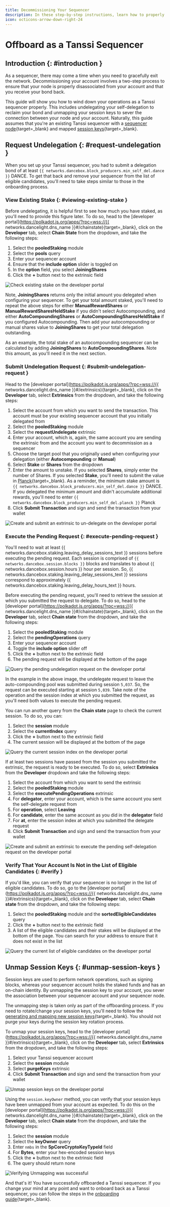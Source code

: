 ```yaml
---
title: Decommissioning Your Sequencer
description: In these step-by-step instructions, learn how to properly offboard as a Tanssi sequencer, including unmapping your session keys and unstaking your bond.
icon: octicons-arrow-down-right-24
---
```


# Offboard as a Tanssi Sequencer

## Introduction {: #introduction }

As a sequencer, there may come a time when you need to gracefully exit the network. Decommissioning your account involves a two-step process to ensure that your node is properly disassociated from your account and that you receive your bond back.

This guide will show you how to wind down your operations as a Tanssi sequencer properly. This includes undelegating your self-delegation to reclaim your bond and unmapping your session keys to sever the connection between your node and your account. Naturally, this guide assumes that you're an existing Tanssi sequencer with a [sequencer node](/node-operators/sequencers/onboarding/run-a-sequencer/){target=\_blank} and mapped [session keys](https://wiki.polkadot.network/general/web3-and-polkadot/#session-keys){target=\_blank}.

## Request Undelegation {: #request-undelegation }

When you set up your Tanssi sequencer, you had to submit a delegation bond of at least `{{ networks.dancebox.block_producers.min_self_del.dance }}` DANCE. To get that back and remove your sequencer from the list of eligible candidates, you'll need to take steps similar to those in the onboarding process.

### View Existing Stake {: #viewing-existing-stake }

Before undelegating, it is helpful first to see how much you have staked, as you'll need to provide this figure later. To do so, head to the [developer portal](https://polkadot.js.org/apps/?rpc=wss://{{ networks.dancelight.dns_name }}#/chainstate){target=\_blank}, click on the **Developer** tab, select **Chain State** from the dropdown, and take the following steps:

1. Select the **pooledStaking** module
2. Select the **pools** query
3. Enter your sequencer account
4. Ensure that the **include option** slider is toggled on
5. In the **option** field, you select **JoiningShares**
6. Click the **+** button next to the extrinsic field

![Check existing stake on the developer portal](/images/node-operators/sequencers/offboarding/account/account-1.webp)

Note, **JoiningShares** returns only the initial amount you delegated when configuring your sequencer. To get your total amount staked, you'll need to repeat the above steps for either **ManualRewardShares** or **ManualRewardSharesHeldStake** if you didn't select Autocompounding, and either **AutoCompoundingShares** or **AutoCompoundingSharesHeldStake** if you configured Autocompounding. Then add your autocompounding or manual shares value to **JoiningShares** to get your total delegation outstanding.

As an example, the total stake of an autocompounding sequencer can be calculated by adding **JoiningShares** to **AutoCompoundingShares**. Note this amount, as you'll need it in the next section.

### Submit Undelegation Request {: #submit-undelegation-request }

Head to the [developer portal](https://polkadot.js.org/apps/?rpc=wss://{{ networks.dancelight.dns_name }}#/extrinsics){target=\_blank}, click on the **Developer** tab, select **Extrinsics** from the dropdown, and take the following steps:

1. Select the account from which you want to send the transaction. This account must be your existing sequencer account that you initially delegated from
2. Select the **pooledStaking** module
3. Select the **requestUndelegate** extrinsic
4. Enter your account, which is, again, the same account you are sending the extrinsic from and the account you want to decommission as a sequencer
5. Choose the target pool that you originally used when configuring your delegation (either **Autocompounding** or **Manual**)
6. Select **Stake** or **Shares** from the dropdown
7. Enter the amount to unstake. If you selected **Shares**, simply enter the number of Shares. If you selected **Stake**, you'll need to submit the value in [Planck](https://wiki.polkadot.network/learn/learn-dot/#the-planck-unit){target=\_blank}. As a reminder, the minimum stake amount is `{{ networks.dancebox.block_producers.min_self_del.dance }}` DANCE. If you delegated the minimum amount and didn't accumulate additional rewards, you'll need to enter `{{ networks.dancebox.block_producers.min_self_del.planck }}` Planck
8. Click **Submit Transaction** and sign and send the transaction from your wallet

![Create and submit an extrinsic to un-delegate on the developer portal](/images/node-operators/sequencers/offboarding/account/account-2.webp)

### Execute the Pending Request {: #execute-pending-request }

You'll need to wait at least {{ networks.dancebox.staking.leaving_delay_sessions_text }} sessions before executing the pending request. Each session is comprised of `{{ networks.dancebox.session.blocks }}` blocks and translates to about {{ networks.dancebox.session.hours }} hour per session. So, {{ networks.dancebox.staking.leaving_delay_sessions_text }} sessions correspond to approximately {{ networks.dancebox.staking.leaving_delay_hours_text }} hours.

Before executing the pending request, you'll need to retrieve the session at which you submitted the request to delegate. To do so, head to the [developer portal](https://polkadot.js.org/apps/?rpc=wss://{{ networks.dancelight.dns_name }}#/chainstate){target=\_blank}, click on the **Developer** tab, select **Chain state** from the dropdown, and take the following steps:

1. Select the **pooledStaking** module
2. Select the **pendingOperations** query
3. Enter your sequencer account
4. Toggle the **include option** slider off
5. Click the **+** button next to the extrinsic field
6. The pending request will be displayed at the bottom of the page

![Query the pending undelegation request on the developer portal](/images/node-operators/sequencers/offboarding/account/account-3.webp)

In the example in the above image, the undelegate request to leave the auto-compounding pool was submitted during session `5,037`. So, the request can be executed starting at session `5,039`. Take note of the operation and the session index at which you submitted the request, as you'll need both values to execute the pending request.

You can run another query from the **Chain state** page to check the current session. To do so, you can:

1. Select the **session** module
2. Select the **currentIndex** query
3. Click the **+** button next to the extrinsic field
4. The current session will be displayed at the bottom of the page

![Query the current session index on the developer portal](/images/node-operators/sequencers/offboarding/account/account-4.webp)

If at least two sessions have passed from the session you submitted the extrinsic, the request is ready to be executed. To do so, select **Extrinsics** from the **Developer** dropdown and take the following steps:

1. Select the account from which you want to send the extrinsic
2. Select the **pooledStaking** module
3. Select the **executePendingOperations** extrinsic
4. For **delegator**, enter your account, which is the same account you sent the self-delegate request from
5. For **operation**, select **Leaving**
6. For **candidate**, enter the same account as you did in the **delegator** field
7. For **at**, enter the session index at which you submitted the delegate request
8. Click **Submit Transaction** and sign and send the transaction from your wallet

![Create and submit an extrinsic to execute the pending self-delegation request on the developer portal](/images/node-operators/sequencers/offboarding/account/account-5.webp)

### Verify That Your Account Is Not in the List of Eligible Candidates {: #verify }

If you'd like, you can verify that your sequencer is no longer in the list of eligible candidates. To do so, go to the [developer portal](https://polkadot.js.org/apps/?rpc=wss://{{ networks.dancelight.dns_name }}#/extrinsics){target=\_blank}, click on the **Developer** tab, select **Chain state** from the dropdown, and take the following steps:

1. Select the **pooledStaking** module and the **sortedEligibleCandidates** query
2. Click the **+** button next to the extrinsic field
3. A list of the eligible candidates and their stakes will be displayed at the bottom of the page. You can search for your address to ensure that it does not exist in the list

![Query the current list of eligible candidates on the developer portal](/images/node-operators/sequencers/offboarding/account/account-6.webp)

## Unmap Session Keys {: #unmap-session-keys }

Session keys are used to perform network operations, such as signing blocks, whereas your sequencer account holds the staked funds and has an on-chain identity. By unmapping the session key to your account, you sever the association between your sequencer account and your sequencer node.

The unmapping step is taken only as part of the offboarding process. If you need to rotate/change your session keys, you'll need to follow the [generating and mapping new session keys](/node-operators/sequencers/onboarding/account-setup/#map-session-keys){target=\_blank}. You should not purge your keys during the session key rotation process.

To unmap your session keys, head to the [developer portal](https://polkadot.js.org/apps/?rpc=wss://{{ networks.dancelight.dns_name }}#/extrinsics){target=\_blank}, click on the **Developer** tab, select **Extrinsics** from the dropdown, and take the following steps:

1. Select your Tanssi sequencer account
2. Select the **session** module
3. Select **purgeKeys** extrinsic
4. Click **Submit Transaction** and sign and send the transaction from your wallet

![Unmap session keys on the developer portal](/images/node-operators/sequencers/offboarding/account/account-7.webp)

Using the `session.keyOwner` method, you can verify that your session keys have been unmapped from your account as expected. To do this on the [developer portal](https://polkadot.js.org/apps/?rpc=wss://{{ networks.dancelight.dns_name }}#/chainstate){target=\_blank}, click on the **Developer** tab, select **Chain state** from the dropdown, and take the following steps:

1. Select the **session** module
2. Select the **keyOwner** query
3. Enter `nmbs` in the **SpCoreCryptoKeyTypeId** field
4. For **Bytes**, enter your hex-encoded session keys
5. Click the **+** button next to the extrinsic field
6. The query should return none

![Verifying Unmapping was successful](/images/node-operators/sequencers/offboarding/account/account-8.webp)

And that's it! You have successfully offboarded a Tanssi sequencer. If you change your mind at any point and want to onboard back as a Tanssi sequencer, you can follow the steps in the [onboarding guide](/node-operators/sequencers/onboarding/account-setup/){target=\_blank}.
